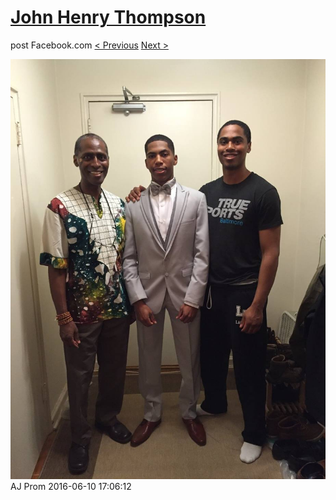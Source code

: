# [John Henry Thompson](../README.md)
post Facebook.com
[< Previous](2016-06-10-9.md) [Next >](2016-06-10-11.md)

[![](../media/2016-06-10/AJ-Prom-8.jpg)](../README.md)
AJ Prom
2016-06-10 17:06:12